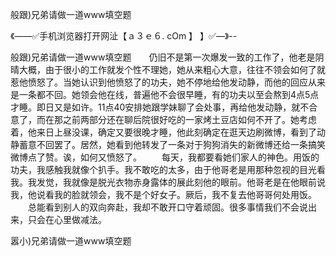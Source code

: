 般跟)兄弟请做一道www填空题

《——✅手机浏览器打开网沚【ａ３ｅ６. cOm 】 】✅—》--

般跟)兄弟请做一道www填空题　　仍旧不是第一次爆发一致的工作了，他老是阴晴大概，由于很小的工作就发个性不理她，她从来粗心大意，往往不领会如何了就惹他愤怒了。当她认识到他愤怒了的功夫，她不停地给他发动静，而他的回应从来是一条都不回。她领会他在线，普遍他不会很早睡，有的功夫以至会熬到4点5点才睡。即日又是如许。11点40安排她跟学妹聊了会处事，再给他发动静，就不合意了，而在那之前两部分还在聊后院很好吃的一家烤土豆店如何不开了。她考虑着，他来日上昼没课，确定又要很晚才睡，他此刻确定在逛天边刷微博，看到了动静蓄意不回罢了。居然，她看到他转发了一条对于狗狗消失的新微博还给一条搞笑微博点了赞。诶，如何又愤怒了。
　　每天，我都要看她们家人的神色。用饭的功夫，我感触我就像个扒手。我不敢吃的太多，由于他哥老是用那种忽视的目光看我。我发觉，我就像是脱光衣物赤身露体的展此刻他的眼前。他哥老是在他眼前说我，他说看我的脸就领会，我不是个好女子。厥后，我不复去他哥哥何处用饭。
　　总能看到别人的双向奔赴，我却不敢开口守着顽固。很多事情我们不会说出来，只会在心里做减法。





嚣小)兄弟请做一道www填空题
